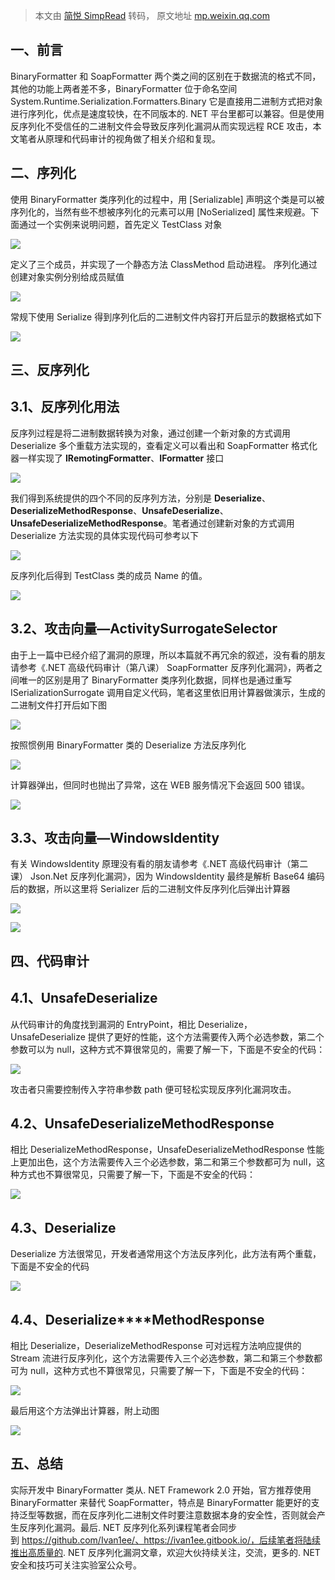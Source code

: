 > 本文由 [简悦 SimpRead](http://ksria.com/simpread/) 转码， 原文地址 [mp.weixin.qq.com](https://mp.weixin.qq.com/s?__biz=MzUyOTc3NTQ5MA==&mid=2247484609&idx=1&sn=6fbee63bf44616fa7ad8bfca15bd55f6&chksm=fa5aaa2ccd2d233a19349afde3144073d13573b4481e80aa79bbcaf4a220063d0cc9d6060525#rd)

一、前言
----

BinaryFormatter 和 SoapFormatter 两个类之间的区别在于数据流的格式不同，其他的功能上两者差不多，BinaryFormatter 位于命名空间 System.Runtime.Serialization.Formatters.Binary 它是直接用二进制方式把对象进行序列化，优点是速度较快，在不同版本的. NET 平台里都可以兼容。但是使用反序列化不受信任的二进制文件会导致反序列化漏洞从而实现远程 RCE 攻击，本文笔者从原理和代码审计的视角做了相关介绍和复现。

二、序列化
-----

使用 BinaryFormatter 类序列化的过程中，用 [Serializable] 声明这个类是可以被序列化的，当然有些不想被序列化的元素可以用 [NoSerialized] 属性来规避。下面通过一个实例来说明问题，首先定义 TestClass 对象

![](https://mmbiz.qpic.cn/mmbiz_png/NO8Q9ApS1YichNbQCOVbqovZmfYYX4faU1sEOIicmpc2jZzt7S1ZAafiaolUOkhPSA9ym1ibl8XicQ6zfia6k9e5DdSg/640?wx_fmt=png)

定义了三个成员，并实现了一个静态方法 ClassMethod 启动进程。 序列化通过创建对象实例分别给成员赋值 

![](https://mmbiz.qpic.cn/mmbiz_png/NO8Q9ApS1YichNbQCOVbqovZmfYYX4faU1lvcFagWUml0NstnMNYJ0vIcibM8cBe9OQUGIjhiavACZabUny4mVmlQ/640?wx_fmt=png)

常规下使用 Serialize 得到序列化后的二进制文件内容打开后显示的数据格式如下

![](https://mmbiz.qpic.cn/mmbiz_png/NO8Q9ApS1YichNbQCOVbqovZmfYYX4faUmKNibdia3VbnXicTVeVHiagnmdYR38q37jBIY6qh7dOibJLFnwjdzAqTgOw/640?wx_fmt=png)

三、反序列化
------

**3.1、反序列化用法**
--------------

反序列过程是将二进制数据转换为对象，通过创建一个新对象的方式调用 Deserialize 多个重载方法实现的，查看定义可以看出和 SoapFormatter 格式化器一样实现了 **IRemotingFormatter**、**IFormatter** 接口

![](https://mmbiz.qpic.cn/mmbiz_png/NO8Q9ApS1YichNbQCOVbqovZmfYYX4faUGUCTb3nHQE9k1icIE7TUZ4Hxmhvh4jwrD6rRYMxASI9olhJgg17wNAA/640?wx_fmt=png)

我们得到系统提供的四个不同的反序列方法，分别是 **Deserialize**、**DeserializeMethodResponse**、**UnsafeDeserialize**、**UnsafeDeserializeMethodResponse**。笔者通过创建新对象的方式调用 Deserialize 方法实现的具体实现代码可参考以下

![](https://mmbiz.qpic.cn/mmbiz_png/NO8Q9ApS1YichNbQCOVbqovZmfYYX4faUnF3piateCPH1dlLCONv3iczb0V1JZwicMG9ZQgUEXkX4XsOlcGAGGAwOA/640?wx_fmt=png)

反序列化后得到 TestClass 类的成员 Name 的值。

![](https://mmbiz.qpic.cn/mmbiz_png/NO8Q9ApS1YichNbQCOVbqovZmfYYX4faUGqoAc44VksCdBSqM8ccZtlOutyFOwKXHdzy5kA8rCicAmqPJ5gLgFJg/640?wx_fmt=png)

**3.2、攻击向量—ActivitySurrogateSelector**
--------------------------------------

由于上一篇中已经介绍了漏洞的原理，所以本篇就不再冗余的叙述，没有看的朋友请参考《.NET 高级代码审计（第八课） SoapFormatter 反序列化漏洞》，两者之间唯一的区别是用了 BinaryFormatter 类序列化数据，同样也是通过重写 ISerializationSurrogate 调用自定义代码，笔者这里依旧用计算器做演示，生成的二进制文件打开后如下图

![](https://mmbiz.qpic.cn/mmbiz_png/NO8Q9ApS1YichNbQCOVbqovZmfYYX4faUobte9GGCCzBLooIE912Fj1ia83ld2gwjZvkWOlrQxSxyJ2tLqtGjeKw/640?wx_fmt=png)

按照惯例用 BinaryFormatter 类的 Deserialize 方法反序列化

![](https://mmbiz.qpic.cn/mmbiz_png/NO8Q9ApS1YichNbQCOVbqovZmfYYX4faUk78kv5CV9Ficwyzbk8C3InqzehjRqG5I5V56XuUKItfia0Lic0iayP8fSA/640?wx_fmt=png)

计算器弹出，但同时也抛出了异常，这在 WEB 服务情况下会返回 500 错误。

![](https://mmbiz.qpic.cn/mmbiz_png/NO8Q9ApS1YichNbQCOVbqovZmfYYX4faUUiaPDC8TqY6GDTsecHZu0OKicSVnPFwYgqMbKgnbzPgTLx8gZ2WTf5cA/640?wx_fmt=png)

**3.3、攻击向量—WindowsIdentity**
----------------------------

有关 WindowsIdentity 原理没有看的朋友请参考《.NET 高级代码审计（第二课） Json.Net 反序列化漏洞》，因为 WindowsIdentity 最终是解析 Base64 编码后的数据，所以这里将 Serializer 后的二进制文件反序列化后弹出计算器

![](https://mmbiz.qpic.cn/mmbiz_png/NO8Q9ApS1YichNbQCOVbqovZmfYYX4faUmwmK9QBOO7P0CSPU57Outj2QeCYWksQVdfQUicTR6KMpIOB51Diaz2Og/640?wx_fmt=png)

![](https://mmbiz.qpic.cn/mmbiz_png/NO8Q9ApS1YichNbQCOVbqovZmfYYX4faUiaQKTLiaBn1JA8x0vCSt2ibxg7xVK1eIqbO8GOLcyTkyjRRoQia8ebdgew/640?wx_fmt=png)

四、代码审计
------

**4.1、UnsafeDeserialize**
-------------------------

从代码审计的角度找到漏洞的 EntryPoint，相比 Deserialize，UnsafeDeserialize 提供了更好的性能，这个方法需要传入两个必选参数，第二个参数可以为 null，这种方式不算很常见的，需要了解一下，下面是不安全的代码：

![](https://mmbiz.qpic.cn/mmbiz_png/NO8Q9ApS1YichNbQCOVbqovZmfYYX4faUkxVB3TdXhgRSc6fyz4nIlCemegW4z4B9vOtcByOfY0jicu7e1W8kXmQ/640?wx_fmt=png)

攻击者只需要控制传入字符串参数 path 便可轻松实现反序列化漏洞攻击。

**4.2、UnsafeDeserializeMethodResponse**
---------------------------------------

相比 DeserializeMethodResponse，UnsafeDeserializeMethodResponse 性能上更加出色，这个方法需要传入三个必选参数，第二和第三个参数都可为 null，这种方式也不算很常见，只需要了解一下，下面是不安全的代码：

![](https://mmbiz.qpic.cn/mmbiz_png/NO8Q9ApS1YichNbQCOVbqovZmfYYX4faU6Bu8KquibcV7tDltKhEpOPEUyK41qTomK8sib6fa0ChI52cvFjKpJTqA/640?wx_fmt=png)

**4.3、Deserialize**
-------------------

Deserialize 方法很常见，开发者通常用这个方法反序列化，此方法有两个重载，下面是不安全的代码

![](https://mmbiz.qpic.cn/mmbiz_png/NO8Q9ApS1YichNbQCOVbqovZmfYYX4faUeo9jtvqgAT7t6kgL4aTdchIzNkOvpE5ync2InYLuMbyjF75bpTVc6g/640?wx_fmt=png)

**4.4、Deserialize****MethodResponse**
-------------------------------------

相比 Deserialize，DeserializeMethodResponse 可对远程方法响应提供的 Stream 流进行反序列化，这个方法需要传入三个必选参数，第二和第三个参数都可为 null，这种方式也不算很常见，只需要了解一下，下面是不安全的代码：

![](https://mmbiz.qpic.cn/mmbiz_png/NO8Q9ApS1YichNbQCOVbqovZmfYYX4faUlOxuOKmPKCYvnU8x4kBVPdyYts6zibHNtwaichdvItc4jKnxqhufaw0Q/640?wx_fmt=png)

最后用这个方法弹出计算器，附上动图

![](https://mmbiz.qpic.cn/mmbiz_gif/NO8Q9ApS1YichNbQCOVbqovZmfYYX4faUxiaTMcFKL2ibMDChibsMvs58A8RkXWMI77YCprOVib5dTgicuhmRCWycxNg/640?wx_fmt=gif)

五、总结
----

实际开发中 BinaryFormatter 类从. NET Framework 2.0 开始，官方推荐使用 BinaryFormatter 来替代 SoapFormatter，特点是 BinaryFormatter 能更好的支持泛型等数据，而在反序列化二进制文件时要注意数据本身的安全性，否则就会产生反序列化漏洞。最后. NET 反序列化系列课程笔者会同步到 https://github.com/Ivan1ee/、https://ivan1ee.gitbook.io/，后续笔者将陆续推出高质量的. NET 反序列化漏洞文章，欢迎大伙持续关注，交流，更多的. NET 安全和技巧可关注实验室公众号。